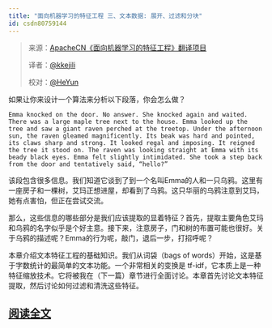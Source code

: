 ```yaml
---
title: "面向机器学习的特征工程 三、文本数据: 展开、过滤和分块"
id: csdn80759144
---
```


> 来源：[ApacheCN《面向机器学习的特征工程》翻译项目](https://github.com/apachecn/feature-engineering-for-ml-zh)
> 
> 译者：[@kkejili](https://github.com/kkejili)
> 
> 校对：[@HeYun](https://github.com/KyrieHee)

如果让你来设计一个算法来分析以下段落，你会怎么做？

```
Emma knocked on the door. No answer. She knocked again and waited. There was a large maple tree next to the house. Emma looked up the tree and saw a giant raven perched at the treetop. Under the afternoon sun, the raven gleamed magnificently. Its beak was hard and pointed, its claws sharp and strong. It looked regal and imposing. It reigned the tree it stood on. The raven was looking straight at Emma with its beady black eyes. Emma felt slightly intimidated. She took a step back from the door and tentatively said, “hello?” 
```

该段包含很多信息。我们知道它谈到了到一个名叫Emma的人和一只乌鸦。这里有一座房子和一棵树，艾玛正想进屋，却看到了乌鸦。这只华丽的乌鸦注意到艾玛，她有点害怕，但正在尝试交流。

那么，这些信息的哪些部分是我们应该提取的显着特征？首先，提取主要角色艾玛和乌鸦的名字似乎是个好主意。接下来，注意房子，门和树的布置可能也很好。关于乌鸦的描述呢？Emma的行为呢，敲门，退后一步，打招呼呢？

本章介绍文本特征工程的基础知识。我们从词袋（bags of words）开始，这是基于字数统计的最简单的文本功能。一个非常相关的变换是 tf-idf，它本质上是一种特征缩放技术。它将被我在（下一篇）章节进行全面讨论。本章首先讨论文本特征提取，然后讨论如何过滤和清洗这些特征。

## [阅读全文](https://github.com/apachecn/feature-engineering-for-ml-zh/blob/master/docs/3.%E6%96%87%E6%9C%AC%E6%95%B0%E6%8D%AE.md)
